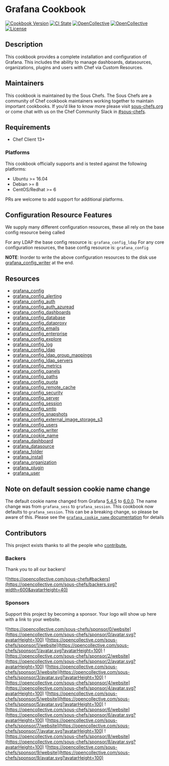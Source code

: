 # Grafana Cookbook

[![Cookbook Version](https://img.shields.io/cookbook/v/grafana.svg?style=flat)](https://supermarket.chef.io/cookbooks/grafana)
[![CI State](https://github.com/sous-chefs/grafana/workflows/ci/badge.svg)](https://github.com/sous-chefs/grafana/actions?query=workflow%3Aci)
[![OpenCollective](https://opencollective.com/sous-chefs/backers/badge.svg)](#backers)
[![OpenCollective](https://opencollective.com/sous-chefs/sponsors/badge.svg)](#sponsors)
[![License](https://img.shields.io/badge/License-Apache%202.0-green.svg)](https://opensource.org/licenses/Apache-2.0)

## Description

This cookbook provides a complete installation and configuration of Grafana. This includes the ability to manage dashboards, datasources, organizations, plugins and users with Chef via Custom Resources.

## Maintainers

This cookbook is maintained by the Sous Chefs. The Sous Chefs are a community of Chef cookbook maintainers working together to maintain important cookbooks. If you’d like to know more please visit [sous-chefs.org](https://sous-chefs.org/) or come chat with us on the Chef Community Slack in [#sous-chefs](https://chefcommunity.slack.com/messages/C2V7B88SF).

## Requirements

- Chef Client 13+

### Platforms

This cookbook officially supports and is tested against the following platforms:

- Ubuntu >= 16.04
- Debian >= 8
- CentOS/Redhat >= 6

PRs are welcome to add support for additional platforms.

## Configuration Resource Features

We supply many different configuration resources, these all rely on the base config resource being called

For any LDAP the base config resource is: `grafana_config_ldap`
For any core configuration resources, the base config resource is: `grafana_config`

**NOTE**: Inorder to write the above configuration resources to the disk use [grafana_config_writer](https://github.com/sous-chefs/grafana/tree/master/documentation/grafana_config_writer.md) at the end.

## Resources

- [grafana_config](https://github.com/sous-chefs/grafana/tree/master/documentation/grafana_config.md)
- [grafana_config_alerting](https://github.com/sous-chefs/grafana/tree/master/documentation/grafana_config_alerting.md)
- [grafana_config_auth](https://github.com/sous-chefs/grafana/tree/master/documentation/grafana_config_auth.md)
- [grafana_config_auth_azuread](https://github.com/sous-chefs/grafana/tree/master/documentation/grafana_config_auth_azuread.md)
- [grafana_config_dashboards](https://github.com/sous-chefs/grafana/tree/master/documentation/grafana_config_dashboards.md)
- [grafana_config_database](https://github.com/sous-chefs/grafana/tree/master/documentation/grafana_config_database.md)
- [grafana_config_dataproxy](https://github.com/sous-chefs/grafana/tree/master/documentation/grafana_config_dataproxy.md)
- [grafana_config_emails](https://github.com/sous-chefs/grafana/tree/master/documentation/grafana_config_emails.md)
- [grafana_config_enterprise](https://github.com/sous-chefs/grafana/tree/master/documentation/grafana_config_enterprise.md)
- [grafana_config_explore](https://github.com/sous-chefs/grafana/tree/master/documentation/grafana_config_explore.md)
- [grafana_config_log](https://github.com/sous-chefs/grafana/tree/master/documentation/grafana_config_log.md)
- [grafana_config_ldap](https://github.com/sous-chefs/grafana/tree/master/documentation/grafana_config_ldap.md)
- [grafana_config_ldap_group_mappings](https://github.com/sous-chefs/grafana/tree/master/documentation/grafana_config_ldap_group_mappings.md)
- [grafana_config_ldap_servers](https://github.com/sous-chefs/grafana/tree/master/documentation/grafana_config_ldap_servers.md)
- [grafana_config_metrics](https://github.com/sous-chefs/grafana/tree/master/documentation/grafana_config_metrics.md)
- [grafana_config_panels](https://github.com/sous-chefs/grafana/tree/master/documentation/grafana_config_panels.md)
- [grafana_config_paths](https://github.com/sous-chefs/grafana/tree/master/documentation/grafana_config_paths.md)
- [grafana_config_quota](https://github.com/sous-chefs/grafana/tree/master/documentation/grafana_config_quota.md)
- [grafana_config_remote_cache](https://github.com/sous-chefs/grafana/tree/master/documentation/grafana_config_remote_cache.md)
- [grafana_config_security](https://github.com/sous-chefs/grafana/tree/master/documentation/grafana_config_security.md)
- [grafana_config_server](https://github.com/sous-chefs/grafana/tree/master/documentation/grafana_config_server.md)
- [grafana_config_session](https://github.com/sous-chefs/grafana/tree/master/documentation/grafana_config_session.md)
- [grafana_config_smtp](https://github.com/sous-chefs/grafana/tree/master/documentation/grafana_config_smtp.md)
- [grafana_config_snapshots](https://github.com/sous-chefs/grafana/tree/master/documentation/grafana_config_snapshots.md)
- [grafana\_config\_external\_image\_storage\_s3](https://github.com/sous-chefs/grafana/tree/master/documentation/grafana_config_external_image_storage_s3.md)
- [grafana_config_users](https://github.com/sous-chefs/grafana/tree/master/documentation/grafana_config_users.md)
- [grafana_config_writer](https://github.com/sous-chefs/grafana/tree/master/documentation/grafana_config_writer.md)
- [grafana_cookie_name](https://github.com/sous-chefs/grafana/tree/master/documentation/grafana_cookie_name.md)
- [grafana_dashboard](https://github.com/sous-chefs/grafana/tree/master/documentation/grafana_dashboard.md)
- [grafana_datasource](https://github.com/sous-chefs/grafana/tree/master/documentation/grafana_datasource.md)
- [grafana_folder](https://github.com/sous-chefs/grafana/tree/master/documentation/grafana_folder.md)
- [grafana_install](https://github.com/sous-chefs/grafana/tree/master/documentation/grafana_install.md)
- [grafana_organization](https://github.com/sous-chefs/grafana/tree/master/documentation/grafana_organization.md)
- [grafana_plugin](https://github.com/sous-chefs/grafana/tree/master/documentation/grafana_plugin.md)
- [grafana_user](https://github.com/sous-chefs/grafana/tree/master/documentation/grafana_user.md)

## Note on default session cookie name change

The default cookie name changed from Grafana [5.4.5](https://github.com/grafana/grafana/blob/v5.4.5/pkg/setting/setting.go#L743) to [6.0.0](https://github.com/grafana/grafana/blob/v6.0.0/pkg/setting/setting.go#L664).  The name change was from `grafana_sess` to `grafana_session`.  This cookbook now defaults to `grafana_session`.  This can be a breaking change, so please be aware of this.  Please see the [`grafana_cookie_name` documentation](https://github.com/sous-chefs/grafana/tree/master/documentation/grafana_cookie_name.md) for details

## Contributors

This project exists thanks to all the people who [contribute.](https://opencollective.com/sous-chefs/contributors.svg?width=890&button=false)

### Backers

Thank you to all our backers!

![https://opencollective.com/sous-chefs#backers](https://opencollective.com/sous-chefs/backers.svg?width=600&avatarHeight=40)

### Sponsors

Support this project by becoming a sponsor. Your logo will show up here with a link to your website.

![https://opencollective.com/sous-chefs/sponsor/0/website](https://opencollective.com/sous-chefs/sponsor/0/avatar.svg?avatarHeight=100)
![https://opencollective.com/sous-chefs/sponsor/1/website](https://opencollective.com/sous-chefs/sponsor/1/avatar.svg?avatarHeight=100)
![https://opencollective.com/sous-chefs/sponsor/2/website](https://opencollective.com/sous-chefs/sponsor/2/avatar.svg?avatarHeight=100)
![https://opencollective.com/sous-chefs/sponsor/3/website](https://opencollective.com/sous-chefs/sponsor/3/avatar.svg?avatarHeight=100)
![https://opencollective.com/sous-chefs/sponsor/4/website](https://opencollective.com/sous-chefs/sponsor/4/avatar.svg?avatarHeight=100)
![https://opencollective.com/sous-chefs/sponsor/5/website](https://opencollective.com/sous-chefs/sponsor/5/avatar.svg?avatarHeight=100)
![https://opencollective.com/sous-chefs/sponsor/6/website](https://opencollective.com/sous-chefs/sponsor/6/avatar.svg?avatarHeight=100)
![https://opencollective.com/sous-chefs/sponsor/7/website](https://opencollective.com/sous-chefs/sponsor/7/avatar.svg?avatarHeight=100)
![https://opencollective.com/sous-chefs/sponsor/8/website](https://opencollective.com/sous-chefs/sponsor/8/avatar.svg?avatarHeight=100)
![https://opencollective.com/sous-chefs/sponsor/9/website](https://opencollective.com/sous-chefs/sponsor/9/avatar.svg?avatarHeight=100)
